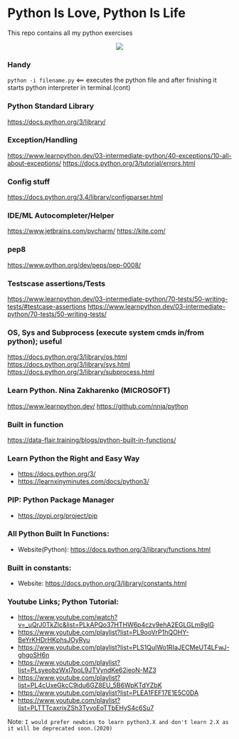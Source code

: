 # Python Is Love, Python Is Life
This repo contains all my python exercises

<p align="center">
  <img src="https://www.python.org/static/community_logos/python-logo-master-v3-TM.png"/>
</p>

### Handy
`python -i filename.py` <== executes the python file and after finishing it starts python interpreter in terminal.(cont)

### Python Standard Library
https://docs.python.org/3/library/

### Exception/Handling
https://www.learnpython.dev/03-intermediate-python/40-exceptions/10-all-about-exceptions/
https://docs.python.org/3/tutorial/errors.html

### Config stuff
https://docs.python.org/3.4/library/configparser.html

### IDE/ML Autocompleter/Helper
https://www.jetbrains.com/pycharm/
https://kite.com/

### pep8
https://www.python.org/dev/peps/pep-0008/

### Testscase assertions/Tests
https://www.learnpython.dev/03-intermediate-python/70-tests/50-writing-tests/#testcase-assertions
https://www.learnpython.dev/03-intermediate-python/70-tests/50-writing-tests/

### OS, Sys and Subprocess (execute system cmds in/from python); useful
https://docs.python.org/3/library/os.html
https://docs.python.org/3/library/sys.html
https://docs.python.org/3/library/subprocess.html

### Learn Python. Nina Zakharenko (MICROSOFT)
https://www.learnpython.dev/
https://github.com/nnja/python

### Built in function
https://data-flair.training/blogs/python-built-in-functions/

### Learn Python the Right and Easy Way
* https://docs.python.org/3/
* https://learnxinyminutes.com/docs/python3/

### PIP: Python Package Manager
* https://pypi.org/project/pip

### All Python Built In Functions:
* Website(Python): https://docs.python.org/3/library/functions.html

### Built in constants:
* Website: https://docs.python.org/3/library/constants.html

### Youtube Links; Python Tutorial:
- https://www.youtube.com/watch?v=_uQrJ0TkZlc&list=PLkAPQo37HTHW6p4czv9ehA2EGLGLm8glG
- https://www.youtube.com/playlist?list=PL9ooVrP1hQOHY-BeYrKHDrHKphsJOyRyu
- https://www.youtube.com/playlist?list=PLS1QulWo1RIaJECMeUT4LFwJ-ghgoSH6n
- https://www.youtube.com/playlist?list=PLsyeobzWxl7poL9JTVyndKe62ieoN-MZ3
- https://www.youtube.com/playlist?list=PL4cUxeGkcC9idu6GZ8EU_5B6WpKTdYZbK
- https://www.youtube.com/playlist?list=PLEA1FEF17E1E5C0DA
- https://www.youtube.com/playlist?list=PLTTTcaxrixZSh3TyvoEoTTbEHyS4c6Su7

Note: `I would prefer newbies to learn python3.X and don't learn 2.X as it will be deprecated soon.(2020)`
